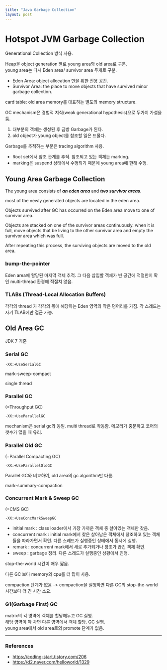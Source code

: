 ```yaml
---
title: "Java Garbage Collection"
layout: post
---
```



# Hotspot JVM Garbage Collection

Generational Collection 방식 사용.

Heap을 object generation 별로 young area와 old area로 구분.  
young area는 다시 Eden area/ survivor area 두개로 구분.
- Eden Area: object allocation 만을 위한 전용 공간.
- Survivor Area: the place to move objects that have survived minor garbage collection. 
  
card table: old area memory를 대표하는 별도의 memory structure.

GC mechanism은 경험적 지식(weak generational hypothesis)으로 두가지 가설을 둠.  
1. 대부분의 객체는 생성된 후 금방 Garbage가 된다.
2. old object가 young object를 참조할 일은 드물다.

Garbage를 추적하는 부분은 tracing algorithm 사용.  
- Root set에서 참조 관계를 추적. 참조되고 있는 객체는 marking.
- marking은 suspend 상태에서 수행되기 때문에 young area에 한해 수행.

## Young Area Garbage Collection

The young area consists of ***an eden area*** and ***two survivor areas***.

most of the newly generated objects are located in the eden area.

Objects survived after GC has occurred on the Eden area move to one of survivor area.

Objects are stacked on one of the survivor areas continuously. when it is full,  move objects that be living to the other survivor area and empty the survivor area which was full.

After repeating this process, the surviving objects are moved to the old area.

### bump-the-pointer

Eden area에 할당된 마지막 객체 추적.
그 다음 삽입할 객체가 빈 공간에 적절한지 확인
multi-thread 환경에 적절치 않음.

### TLABs (Thread-Local Allocation Buffers)

각각의 thread 가 각각의 몫에 해당하는 Eden 영역의 작은 덩어리를 가짐. 각 스레드는 자기 TLAB에만 접근 가능.


## Old Area GC

JDK 7 기준 

### Serial GC

`-XX:+UseSerialGC`

mark-sweep-compact

single thread

### Parallel GC

(=Throughput GC)

`-XX:+UseParallelGC`

mechanism은 serial gc와 동일. 
multi thread로 작동함. 메모리가 충분하고 코어의 갯수가 많을 때 유리.

### Parallel Old GC 
(=Parallel Compacting GC)

`-XX:+UseParallelOldGC`

Parallel GC와 비교하여, old area의 gc algorithm만 다름.

mark-summary-compaction

### Concurrent Mark & Sweep GC 
(=CMS GC)

`-XX:+UseConcMarkSweepGC`

- initial mark : class loader에서 가장 가까운 객체 중 살아있는 객체만 찾음.  
- concurrent mark : initial mark에서 찾은 살아남은 객체에서 창조하고 있는 객체들을 따라가면서 확인. 다른 스레드가 실행중인 상테에서 동시에 실행.  
- remark : concurrent mark에서 새로 추가되거나 창조가 끊긴 객체 확인.  
- sweep : garbage 정리. 다른 스레드가 실행중인 상황에서 진행.

stop-the-world 시간이 매우 짧음.

다른 GC 보다 memory와 cpu를 더 많이 사용.

compaction 단계가 없음 -> compaction을 실행하면 다른 GC의 stop-the-world 시간보다 더 긴 시간 소요.

### G1(Garbage First) GC

matrix의 각 영역에 객체를 할당해두고 GC 실행.  
해당 영역이 꽉 차면 다른 영역에서 객체 할당. GC 실행.  
young area에서 old area로의 promote 단계가 없음.  

---
### References
- <https://coding-start.tistory.com/206>
- <https://d2.naver.com/helloworld/1329>

